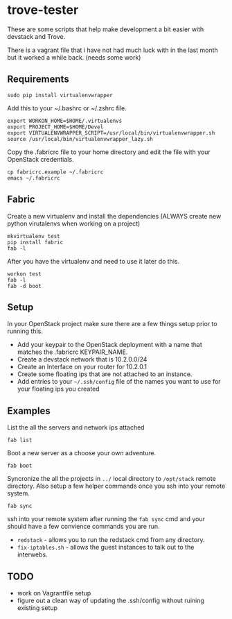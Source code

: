 trove-tester
============

These are some scripts that help make development a bit easier with devstack
and Trove.

There is a vagrant file that i have not had much luck with in the last month but it
worked a while back. (needs some work)


Requirements
------------

    sudo pip install virtualenvwrapper

Add this to your ~/.bashrc or ~/.zshrc file.

    export WORKON_HOME=$HOME/.virtualenvs
    export PROJECT_HOME=$HOME/Devel
    export VIRTUALENVWRAPPER_SCRIPT=/usr/local/bin/virtualenvwrapper.sh
    source /usr/local/bin/virtualenvwrapper_lazy.sh

Copy the .fabricrc file to your home directory and edit the file with your
OpenStack credentials.

    cp fabricrc.example ~/.fabricrc
    emacs ~/.fabricrc

Fabric
------

Create a new virtualenv and install the dependencies (ALWAYS create new
python virutalenvs when working on a project)

    mkvirtualenv test
    pip install fabric
    fab -l

After you have the virtualenv and need to use it later do this.

    workon test
    fab -l
    fab -d boot


Setup
-----

In your OpenStack project make sure there are a few things setup prior to
running this.

- Add your keypair to the OpenStack deployment with a name that matches
the .fabricrc KEYPAIR_NAME.
- Create a devstack network that is 10.2.0.0/24
- Create an Interface on your router for 10.2.0.1
- Create some floating ips that are not attached to an instance.
- Add entries to your `~/.ssh/config` file of the names you want to use for
your floating ips you created


Examples
--------

List the all the servers and network ips attached

    fab list

Boot a new server as a choose your own adventure.

    fab boot

Syncronize the all the projects in `../` local directory to `/opt/stack`
remote directory. Also setup a few helper commands once you ssh into your
remote system.

    fab sync

ssh into your remote system after running the `fab sync` cmd and your should
have a few convience commands you are run.

- `redstack` - allows you to run the redstack cmd from any directory.
- `fix-iptables.sh` - allows the guest instances to talk out to the interwebs.


TODO
----

- work on Vagrantfile setup
- figure out a clean way of updating the .ssh/config without ruining
existing setup

